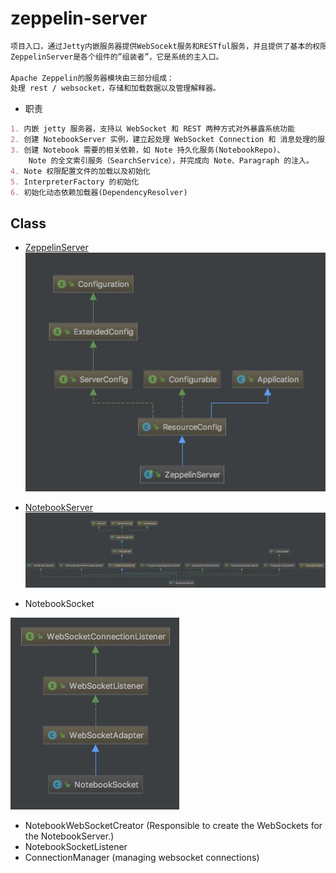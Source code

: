 # zeppelin-server

```md
项目入口，通过Jetty内嵌服务器提供WebSocekt服务和RESTful服务，并且提供了基本的权限验证服务。
ZeppelinServer是各个组件的”组装者”，它是系统的主入口。

Apache Zeppelin的服务器模块由三部分组成：
处理 rest / websocket，存储和加载数据以及管理解释器。
```
* 职责
```md
1. 内嵌 jetty 服务器，支持以 WebSocket 和 REST 两种方式对外暴露系统功能 
2. 创建 NotebookServer 实例，建立起处理 WebSocket Connection 和 消息处理的服务端 
3. 创建 Notebook 需要的相关依赖，如 Note 持久化服务(NotebookRepo)、
    Note 的全文索引服务（SearchService），并完成向 Note、Paragraph 的注入。 
4. Note 权限配置文件的加载以及初始化 
5. InterpreterFactory 的初始化 
6. 初始化动态依赖加载器(DependencyResolver)
```

## Class

* [ZeppelinServer](ZeppelinServer.md)
![](../../pic/ZeppelinServer-UML.jpg)
* [NotebookServer](NotebookServer.md)
![](../../pic/NotebookServer.jpg)

* NotebookSocket 

![](../../pic/NotebookSocket-UML.png)

* NotebookWebSocketCreator (Responsible to create the WebSockets for the NotebookServer.)
* NotebookSocketListener
* ConnectionManager (managing websocket connections)

